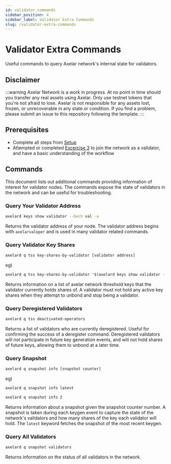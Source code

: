 ```yaml
---
id: validator-commands
sidebar_position: 4
sidebar_label: Validator Extra Commands
slug: /validator-extra-commands
---
```

# Validator Extra Commands
Useful commands to query Axelar network's internal state for validators.

## Disclaimer
:::warning
Axelar Network is a work in progress. At no point in time should you transfer any real assets using Axelar. Only use testnet tokens that you're not afraid to lose. Axelar is not responsible for any assets lost, frozen, or unrecoverable in any state or condition. If you find a problem, please submit an issue to this repository following the template.
:::

## Prerequisites
- Complete all steps from [Setup](/setup.md)
- Attempted or completed [Excercise 3](/exercises/e3) to join the network as a validator, and have a basic understanding of the workflow

## Commands
This document lists out additional commands providing information of interest for validator nodes. The commands expose the state of validators in the network and can be useful for troubleshooting.

### Query Your Validator Address
```bash
axelard keys show validator --bech val -a
```

Returns the validator address of your node. The validator address begins with `axelarvaloper` and is used in many validator related commands.


### Query Validator Key Shares
```bash
axelard q tss key-shares-by-validator [validator address]
```
eg)

```bash
axelard q tss key-shares-by-validator "$(axelard keys show validator --bech val -a)"
```

Returns information on a list of axelar network threshold keys that the validator currently holds shares of. A validator must not hold any active key shares when they attempt to unbond and stop being a validator.


### Query Deregistered Validators
```bash
axelard q tss deactivated-operators
```

Returns a list of validators who are currently deregistered. Useful for confirming the success of a deregister command. Deregistered validators will not participate in future key generation events, and will not hold shares of future keys, allowing them to unbond at a later time.


### Query Snapshot
```bash
axelard q snapshot info [snapshot counter]
```
eg)

```bash
axelard q snapshot info latest
```
```bash
axelard q snapshot info 2
```

Returns information about a snapshot given the snapshot counter number. A snapshot is taken during each keygen event to capture the state of the network's validators and how many shares of the key each validator will hold. The `latest` keyword fetches the snapshot of the most recent keygen. 


### Query All Validators
```bash
axelard q snapshot validators
```

Returns information on the status of all validators in the network.
